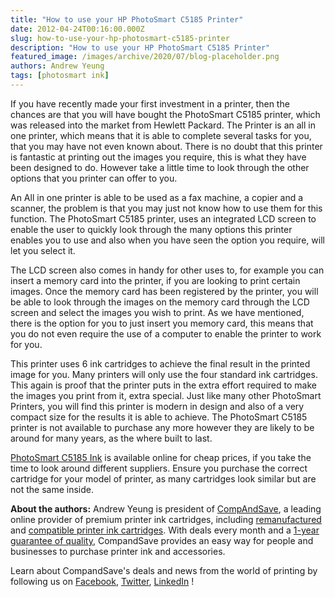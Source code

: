 ```yaml
---
title: "How to use your HP PhotoSmart C5185 Printer"
date: 2012-04-24T00:16:00.000Z
slug: how-to-use-your-hp-photosmart-c5185-printer
description: "How to use your HP PhotoSmart C5185 Printer"
featured_image: /images/archive/2020/07/blog-placeholder.png
authors: Andrew Yeung
tags: [photosmart ink]
---
```


If you have recently made your first investment in a printer, then the chances are that you will have bought the PhotoSmart C5185 printer, which was released into the market from Hewlett Packard. The Printer is an all in one printer, which means that it is able to complete several tasks for you, that you may have not even known about. There is no doubt that this printer is fantastic at printing out the images you require, this is what they have been designed to do. However take a little time to look through the other options that you printer can offer to you. 

An All in one printer is able to be used as a fax machine, a copier and a scanner, the problem is that you may just not know how to use them for this function. The PhotoSmart C5185 printer, uses an integrated LCD screen to enable the user to quickly look through the many options this printer enables you to use and also when you have seen the option you require, will let you select it. 

The LCD screen also comes in handy for other uses to, for example you can insert a memory card into the printer, if you are looking to print certain images. Once the memory card has been registered by the printer, you will be able to look through the images on the memory card through the LCD screen and select the images you wish to print. As we have mentioned, there is the option for you to just insert you memory card, this means that you do not even require the use of a computer to enable the printer to work for you.

This printer uses 6 ink cartridges to achieve the final result in the printed image for you. Many printers will only use the four standard ink cartridges. This again is proof that the printer puts in the extra effort required to make the images you print from it, extra special. Just like many other PhotoSmart Printers, you will find this printer is modern in design and also of a very compact size for the results it is able to achieve. The PhotoSmart C5185 printer is not available to purchase any more however they are likely to be around for many years, as the where built to last. 

[PhotoSmart C5185 Ink](https://www.compandsave.com/hp/photosmart/c5185-ink-cartridges) is available online for cheap prices, if you take the time to look around different suppliers. Ensure you purchase the correct cartridge for your model of printer, as many cartridges look similar but are not the same inside.

  
**About the authors:** Andrew Yeung is president of [CompAndSave](https://www.compandsave.com/), a leading online provider of premium printer ink cartridges, including [remanufactured](https://www.compandsave.com/help) and [compatible printer ink cartridges](https://www.compandsave.com/help). With deals every month and a [1-year guarantee of quality](https://www.compandsave.com/help), CompandSave provides an easy way for people and businesses to purchase printer ink and accessories.

Learn about CompandSave's deals and news from the world of printing by following us on [Facebook](https://www.facebook.com/compandsave.ink), [Twitter](https://twitter.com/compandsave), [LinkedIn](https://www.linkedin.com) !